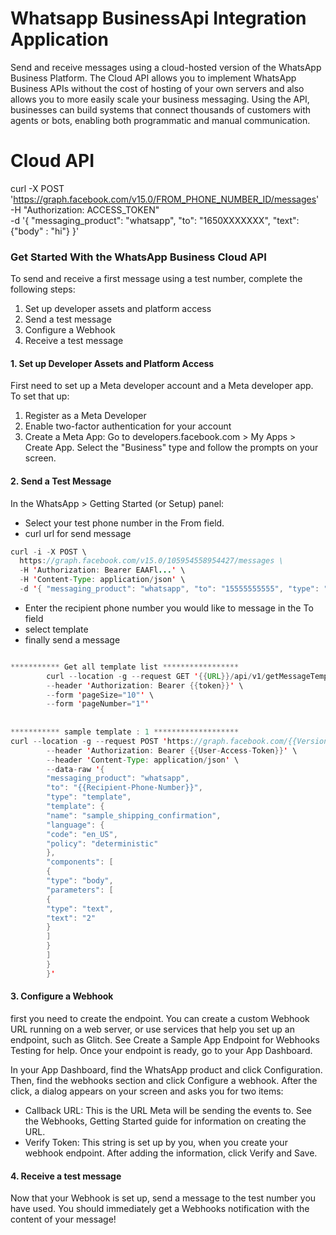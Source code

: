 # Whatsapp BusinessApi Integration Application
Send and receive messages using a cloud-hosted version of the WhatsApp Business Platform. The Cloud API allows you to implement WhatsApp Business APIs without the cost of hosting of your own servers and also allows you to more easily scale your business 
messaging. Using the API, businesses can build systems that connect thousands of customers with agents or bots, enabling both programmatic and manual communication.

# Cloud API
curl -X POST \
'https://graph.facebook.com/v15.0/FROM_PHONE_NUMBER_ID/messages' \
-H "Authorization: ACCESS_TOKEN" \
-d '{
"messaging_product": "whatsapp",
"to": "1650XXXXXXX",
"text": {"body" : "hi"}
}'

### Get Started With the WhatsApp Business Cloud API
To send and receive a first message using a test number, complete the following steps:

1. Set up developer assets and platform access
2. Send a test message
3. Configure a Webhook
4. Receive a test message

#### 1. Set up Developer Assets and Platform Access

First need to set up a Meta developer account and a Meta developer app. To set that up:

1. Register as a Meta Developer
2. Enable two-factor authentication for your account
3. Create a Meta App: Go to developers.facebook.com > My Apps > Create App. Select the "Business" type and follow the prompts on your screen.


####  2. Send a Test Message
In the WhatsApp > Getting Started (or Setup) panel:

* Select your test phone number in the From field.
* curl url for send message 

```java
curl -i -X POST \
  https://graph.facebook.com/v15.0/105954558954427/messages \
  -H 'Authorization: Bearer EAAFl...' \
  -H 'Content-Type: application/json' \
  -d '{ "messaging_product": "whatsapp", "to": "15555555555", "type": "template", "template": { "name": "hello_world", "language": { "code": "en_US" } } }'

```
* Enter the recipient phone number you would like to message in the To field            
* select template
* finally send a message

```java

*********** Get all template list *****************
        curl --location -g --request GET '{{URL}}/api/v1/getMessageTemplates' \
        --header 'Authorization: Bearer {{token}}' \
        --form 'pageSize="10"' \
        --form 'pageNumber="1"'
        
        
*********** sample template : 1 *******************
curl --location -g --request POST 'https://graph.facebook.com/{{Version}}/{{Phone-Number-ID}}/messages' \
        --header 'Authorization: Bearer {{User-Access-Token}}' \
        --header 'Content-Type: application/json' \
        --data-raw '{
        "messaging_product": "whatsapp",
        "to": "{{Recipient-Phone-Number}}",
        "type": "template",
        "template": {
        "name": "sample_shipping_confirmation",
        "language": {
        "code": "en_US",
        "policy": "deterministic"
        },
        "components": [
        {
        "type": "body",
        "parameters": [
        {
        "type": "text",
        "text": "2"
        }
        ]
        }
        ]
        }
        }'
```


#### 3. Configure a Webhook

first you need to create the endpoint. You can create a custom Webhook URL running on a web server, or use services that help you set up an endpoint, such as Glitch. See Create a Sample App Endpoint for Webhooks Testing for help.
Once your endpoint is ready, go to your App Dashboard.

In your App Dashboard, find the WhatsApp product and click Configuration. Then, find the webhooks section and click Configure a webhook. After the click, a dialog appears on your screen and asks you for two items:

* Callback URL: This is the URL Meta will be sending the events to. See the Webhooks, Getting Started guide for information on creating the URL.
* Verify Token: This string is set up by you, when you create your webhook endpoint.
After adding the information, click Verify and Save.

#### 4. Receive a test message
Now that your Webhook is set up, send a message to the test number you have used. You should immediately get a Webhooks notification with the content of your message!



